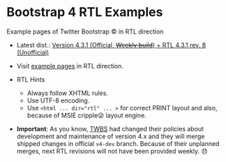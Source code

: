 # Bootstrap 4 RTL Examples
Example pages of Twitter Bootstrap &copy; in RTL direction
- Latest dist.: [Version 4.3.1 (Official, ~~Weekly build~~) + RTL 4.3.1 rev. 8 (Unofficial)](http://bootstrapper.ir/archive/bootstrap-4.3.1-plus-rtl-rev.8-dist.zip)
- Visit [example pages](http://example.bootstrapper.ir/) in RTL direction.
- RTL Hints
  - Always follow XHTML rules.
  - Use UTF-8 encoding.
  - Use `<html ... dir="rtl" ... >` for correct PRINT layout and also, because of MSIE cripple😜 layout engine.  

- **Important**:
As you know, [TWBS](https://github.com/twbs/bootstrap) had changed their policies about development and maintenance of version 4.x and they will merge shipped changes in official `v4-dev` branch. Because of their unplanned merges, next RTL revisions will not have been provided weekly. 😞